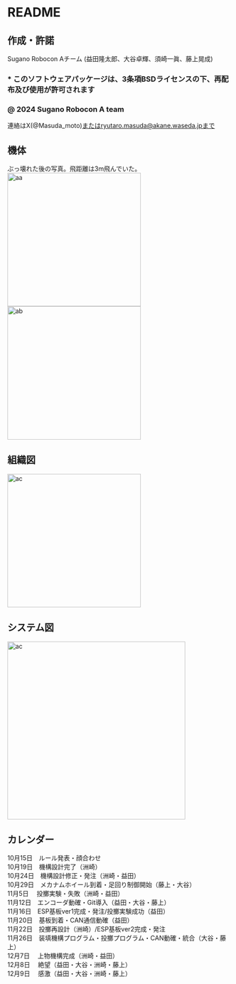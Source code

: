 # README
## 作成・許諾 
Sugano Robocon Aチーム (益田隆太郎、大谷卓輝、須崎一眞、藤上晃成)  
### * このソフトウェアパッケージは、3条項BSDライセンスの下、再配布及び使用が許可されます
### @ 2024 Sugano Robocon A team
連絡はX(@Masuda_moto)またはryutaro.masuda@akane.waseda.jpまで
## 機体
ぶっ壊れた後の写真。飛距離は3m飛んでいた。  
<img src ="https://github.com/user-attachments/assets/c3cd83a7-8463-4831-b37b-6de84b3bbeff" alt = "aa" width="300">
<img src ="https://github.com/user-attachments/assets/04d4f3b6-3e6b-4002-861f-afd803203073" alt = "ab" width="300">

## 組織図
<img src ="https://github.com/user-attachments/assets/5e22aeef-2e53-4f70-b240-c7ed6b8bc6bd" alt = "ac" width="300">

## システム図
<img src ="https://github.com/user-attachments/assets/0d4073e5-67f8-46c0-a1f1-8d0ca5a49f9f" alt = "ac" width="400">

## カレンダー
10月15日　ルール発表・顔合わせ  
10月19日　機構設計完了（洲崎）  
10月24日　機構設計修正・発注（洲崎・益田）  
10月29日　メカナムホイール到着・足回り制御開始（藤上・大谷）  
11月5日　 投擲実験・失敗（洲崎・益田）  
11月12日　エンコーダ動確・Git導入（益田・大谷・藤上）  
11月16日　ESP基板ver1完成・発注/投擲実験成功（益田）  
11月20日　基板到着・CAN通信動確（益田）  
11月22日　投擲再設計（洲崎）/ESP基板ver2完成・発注  
11月26日　装填機構プログラム・投擲プログラム・CAN動確・統合（大谷・藤上）  
12月7日　 上物機構完成（洲崎・益田）  
12月8日　 絶望（益田・大谷・洲崎・藤上）  
12月9日　 感激（益田・大谷・洲崎・藤上）  
